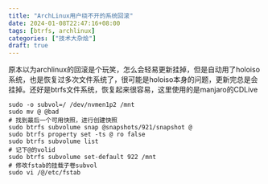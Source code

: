```yaml
---
title: "ArchLinux用户绕不开的系统回滚"
date: 2024-01-08T22:47:16+08:00
tags: [btrfs, archlinux]
categories: ["技术大杂烩"]
draft: true
---
```


原本以为archlinux的回滚是个玩笑，怎么会轻易更新挂掉，但是自动用了holoiso系统，也是恢复过多次文件系统了，很可能是holoiso本身的问题，更新完总是会挂掉。还好是btrfs文件系统，恢复起来很容易，这里使用的是manjaro的CDLive

```
sudo -o subvol=/ /dev/nvmen1p2 /mnt
sudo mv @ @bad
# 找到最后一个可用快照，进行创建快照
sudo btrfs subvolume snap @snapshots/921/snapshot @
sudo btrfs property set -ts @ ro false
sudo btrfs subvolume list
# 记下@的volid
sudo btrfs subvolume set-default 922 /mnt
# 修改fstab的挂载子卷subvol
sudo vi /@/etc/fstab
```